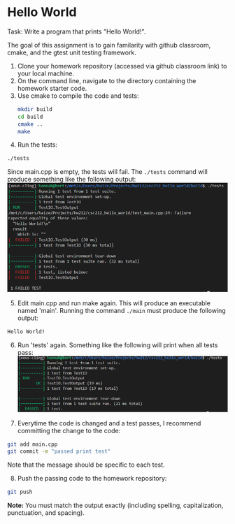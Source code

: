 Hello World
==============

Task: Write a program that prints "Hello World!". 

The goal of this assignment is to gain familarity with github classroom, cmake, and the gtest unit testing framework. 

1. Clone your homework repository (accessed via github classroom link) to your local machine. 
2. On the command line, navigate to the directory containing the homework starter code.
3. Use cmake to compile the code and tests:
    ``` bash
    mkdir build
    cd build
    cmake ..
    make
    ```
4. Run the tests:
```bash
./tests
```
Since main.cpp is empty, the tests will fail. The `./tests` command will produce something like the following output:
![](figures/failing_tests.PNG)

5. Edit main.cpp and run make again. This will produce an executable named 'main'. Running the command `./main` must produce the following output:
```bash
Hello World!
```

6. Run 'tests' again. Something like the following will print when all tests pass:
![](figures/passing_tests.png)

7. Everytime the code is changed and a test passes, I recommend committing the change to the code:
```bash
git add main.cpp
git commit -m "passed print test" 
```
Note that the message should be specific to each test. 

8. Push the passing code to the homework repository:
```bash
git push
```



**Note:**  You must match the output exactly (including spelling, capitalization, punctuation, and spacing). 

